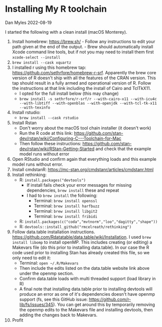 # Installing My R toolchain 

Dan Myles 2022-08-19

I started the following with a clean install (macOS Monterey).
  
  1. Install homebrew: https://brew.sh/
    - Follow any instructions to edit your path given at the end of the output.
    - Brew should automatically install Xcode command line tools, but if not you may need to install them first `xcode-select --install` 
  1. `brew install --cask xquartz`
  2. I installed r using this homebrew tap: https://github.com/sethrfore/homebrew-r-srf. Apparently the brew core version of R doesn't ship with all the features of the CRAN version. This tap should result in a fully armed and operational version of R. Follow the instructions at that link including the install of Cairo and TclTkX11.
	  - I opted for the full install below (this may change)
	  - `brew install -s sethrfore/r-srf/r --with-cairo-x11 --with-icu4c --with-libtiff --with-openblas --with-openjdk --with-tcl-tk-x11 --with-texinfo` 
  4. Install rstudio:
	  - `brew install --cask rstudio`
  5. Install Rstan
	 - Don't worry about the macOS tool chain installer (it doesn't work)
	 - Run the R code at this link: https://github.com/stan-dev/rstan/wiki/Configuring-C---Toolchain-for-Mac
	 - Then follow these instructions: https://github.com/stan-dev/rstan/wiki/RStan-Getting-Started and check that the example model runs without error
6. Open RStudio and confirm again that everything loads and this example model runs without error.
7. Install cmdstanR: https://mc-stan.org/cmdstanr/articles/cmdstanr.html
8. Install rethinking: 
	- R: `install.packages("devtools")`
		- If install fails check your error messages for missing dependencies, `brew install` these and repeat
		- I had to `brew install` the following:
			- Terminal: `brew install openssl` 
			- Terminal: `brew install harfbuzz`
			- Terminal: `brew install libgit2`
			- Terminal: `brew install fribidi`
	- R: `install.packages(c("coda","mvtnorm","loo","dagitty","shape"))`
	- R: `devtools::install_github("rmcelreath/rethinking")`
9. Follow data.table installation instructions. https://github.com/Rdatatable/data.table/wiki/Installation. I used `brew install libomp` to install openMP. This includes creating (or editing) a Makevars file (do this prior to installing data.table). In our case the R code used prior to installing Stan has already created this file, so we only need to edit it: 
	  - Terminal: `open ~/.R/Makevars` 
	  - Then include the edits listed on the data.table website link above under the openmp section.
	  - Confirm data.table loads with multi threaded support (load library in R)
	  - A final note that installing data.table prior to installing devtools will produce an error as one of it's dependencies doesn't have openmp support (fs, see this GitHub issue: https://github.com/r-lib/fs/issues/345). You can get around this by temporarily removing the openmp edits to the Makevars file and installing devtools, then adding the changes back to Makevars.
10. Profit


